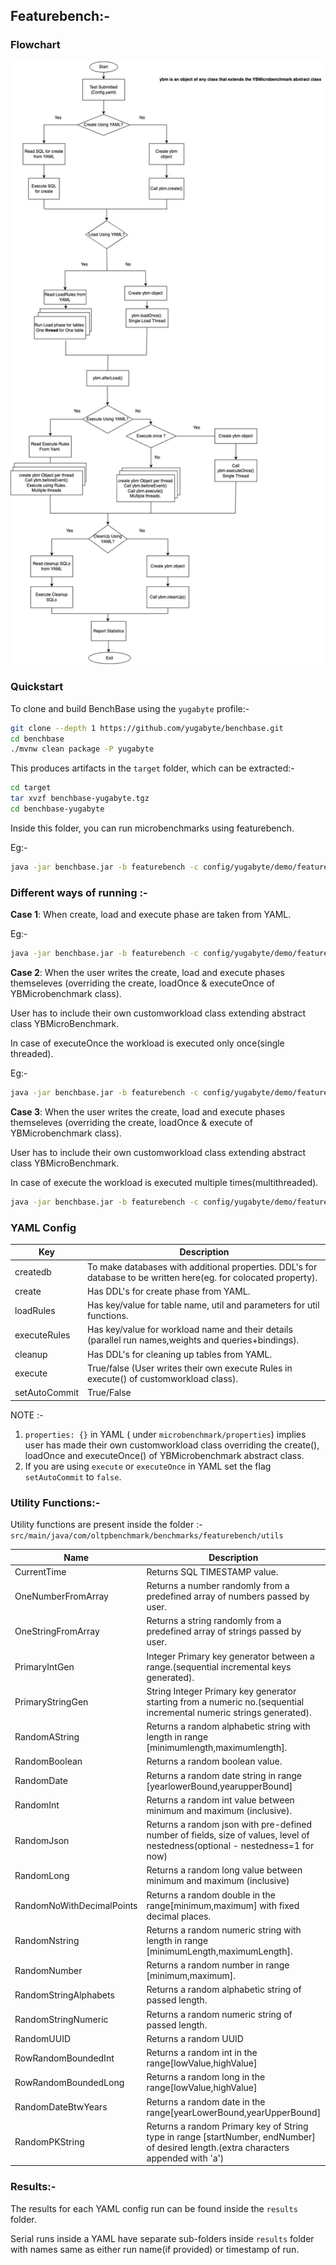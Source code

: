 ##  Featurebench:-


### Flowchart
![Alt text](Flowchart.jpg?raw=true "Optional Title")

### Quickstart

To clone and build BenchBase using the `yugabyte` profile:-

```bash
git clone --depth 1 https://github.com/yugabyte/benchbase.git
cd benchbase
./mvnw clean package -P yugabyte
```

This produces artifacts in the `target` folder, which can be extracted:-

```bash
cd target
tar xvzf benchbase-yugabyte.tgz
cd benchbase-yugabyte
```

Inside this folder, you can run microbenchmarks using featurebench.

Eg:-

```bash
java -jar benchbase.jar -b featurebench -c config/yugabyte/demo/featurebench_santanu_t1_10_10k.yaml --create=true --load=true --execute=true
```


### Different ways of running :-

**Case 1**: When create, load and execute phase are taken from YAML.

Eg:-
```bash
java -jar benchbase.jar -b featurebench -c config/yugabyte/demo/featurebench_santanu_t1_10_10k.yaml --create=true --load=true --execute=true
```

**Case 2**: When the user writes the create, load and execute phases themseleves (overriding the create, loadOnce & executeOnce of YBMicrobenchmark class).

User has to include their own customworkload class extending abstract class YBMicroBenchmark.

In case of executeOnce the workload is executed only once(single threaded).

Eg:-
```bash
java -jar benchbase.jar -b featurebench -c config/yugabyte/demo/featurebench_scan_sonal.yaml --create=true --load=true --execute=true
```

**Case 3**:
When the user writes the create, load and execute phases themseleves (overriding the create, loadOnce & execute of YBMicrobenchmark class).

User has to include their own customworkload class extending abstract class YBMicroBenchmark.

In case of execute the workload is executed multiple times(multithreaded).
```bash
java -jar benchbase.jar -b featurebench -c config/yugabyte/demo/featurebench_microbenchmark1_sonal.yaml --create=true --load=true --execute=true
```

### YAML Config
| Key           | Description                                                                                                      |
|---------------|------------------------------------------------------------------------------------------------------------------|
| createdb      | To make databases with additional properties. DDL's for database to be written here(eg. for colocated property). |
 | create        | Has DDL's for create phase from YAML.                                                                            |
| loadRules     | Has key/value for table name, util and parameters for util functions.                                            |
| executeRules  | Has key/value for workload name and their details (parallel run names,weights and queries+bindings).             |
| cleanup       | Has DDL's for cleaning up tables from YAML.                                                                      |
| execute       | True/false (User writes their own execute Rules in execute() of customworkload class).                           |
| setAutoCommit | True/False                                                                                                       |


NOTE :-
1. `properties: {}` in YAML ( under `microbenchmark/properties`) implies user has made their own customworkload class overriding the create(), loadOnce and executeOnce() of YBMicrobenchmark abstract class.
2.  If you are using `execute` or `executeOnce` in YAML set the flag `setAutoCommit` to `false`.
### Utility Functions:-

Utility functions are present inside the folder :-
`src/main/java/com/oltpbenchmark/benchmarks/featurebench/utils`

| Name                      | Description                                                                                                                           | Parameters                              | Parameter Type           |
|---------------------------|---------------------------------------------------------------------------------------------------------------------------------------|-----------------------------------------|--------------------------|
| CurrentTime               | Returns SQL TIMESTAMP value.                                                                                                          | None                                    | None                     |
| OneNumberFromArray        | Returns a number randomly from a predefined array of numbers passed by user.                                                          | listOfIntegers                          | List of Integers         |
| OneStringFromArray        | Returns a string randomly from a predefined array of strings passed by user.                                                          | str                                     | List of Strings          |
| PrimaryIntGen             | Integer Primary key generator between a range.(sequential incremental keys generated).                                                | upperRange,lowerRange                   | Integer,Integer          |
| PrimaryStringGen          | String Integer Primary key generator starting from a numeric no.(sequential incremental numeric strings generated).                   | startNumber,desiredLength               | Integer,Integer          |
| RandomAString             | Returns a random alphabetic string with length in range [minimumlength,maximumlength].                                                | minimumLength,maximumLength             | Integer,Integer          |
| RandomBoolean             | Returns a random boolean value.                                                                                                       | None                                    | None                     |
| RandomDate                | Returns a random date string in range [yearlowerBound,yearupperBound]                                                                 | yearlowerBound,yearupperBound           | Integer,Integer          |
| RandomInt                 | Returns a random int value between minimum and maximum (inclusive).                                                                   | minimum,maximum                         | Integer,Integer          |
| RandomJson                | Returns a random json with pre-defined number of fields, size of values, level of nestedness(optional - nestedness=1 for now)         | fields,valueLength,nestedness           | Integer,Integer,Integer  |
| RandomLong                | Returns a random long value between minimum and maximum (inclusive)                                                                   | minimum, maximum                        | Long,Long                |
| RandomNoWithDecimalPoints | Returns a random double in the range[minimum,maximum] with fixed decimal places.                                                      | lowerBound,upperBound,decimalPoints     | Integer,Integer,Integer  |
| RandomNstring             | Returns a random numeric string with length in range [minimumLength,maximumLength].                                                   | minimumLength,maximumLength             | Integer,Integer          |
| RandomNumber              | Returns a random number in range [minimum,maximum].                                                                                   | minimum,maximum                         | Integer,Integer          |
| RandomStringAlphabets     | Returns a random alphabetic string of passed length.                                                                                  | desiredLength                           | Integer                  |
| RandomStringNumeric       | Returns a random numeric string of passed length.                                                                                     | desiredLength                           | Integer                  |
| RandomUUID                | Returns a random  UUID                                                                                                                | None                                    | None                     |
| RowRandomBoundedInt       | Returns a random int in the range[lowValue,highValue]                                                                                 | lowValue,highValue                      | Integer,Integer          |
| RowRandomBoundedLong      | Returns a random long in the range[lowValue,highValue]                                                                                | lowValue,highValue                      | Long,Long                |
| RandomDateBtwYears        | Returns a random date in the range[yearLowerBound,yearUpperBound]                                                                     | yearLowerBound,yearUpperBound           | Integer,Integer          |
| RandomPKString            | Returns a random Primary key of String type in range [startNumber, endNumber] of desired length.(extra characters appended with 'a')  | startNumber,endNumber,desiredLength     | Integer,Integer,Integer  |

### Results:-

The results for each YAML config run can be found inside the `results` folder.

Serial runs inside a YAML have separate sub-folders inside `results` folder with names same as either run name(if provided) or timestamp of run.






















